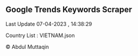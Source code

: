 

## Google Trends Keywords Scraper 
 
Last Update 07-04-2023 , 14:38:29

Country List :
VIETNAM.json



© Abdul Muttaqin 
